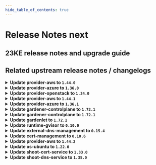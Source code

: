 ```yaml
---
hide_table_of_contents: true
---
```


# Release Notes next

## 23KE release notes and upgrade guide

## Related upstream release notes / changelogs


<details>
<summary><b>Update provider-aws to <code>1.44.0</code></b></summary>

# [gardener-extension-provider-aws]
## ✨ New Features
* *[USER]* Enable awslabs/volume-modifier-for-k8s by default ([gardener/gardener-extension-provider-aws#754](https://github.com/gardener/gardener-extension-provider-aws/pull/754), [@kon-angelo](https://github.com/kon-angelo))
* *[OPERATOR]* Flow-based infrastructure reconciliation without Terraformer ([gardener/gardener-extension-provider-aws#603](https://github.com/gardener/gardener-extension-provider-aws/pull/603), [@MartinWeindel](https://github.com/MartinWeindel))
## 🐛 Bug Fixes
* *[OPERATOR]* Allow patching events for aws-custom-route-controller ([gardener/gardener-extension-provider-aws#742](https://github.com/gardener/gardener-extension-provider-aws/pull/742), [@MartinWeindel](https://github.com/MartinWeindel))
## 📖 Documentation
* *[DEPENDENCY]* The flags which went out-of-support in MCM v0.49.0 have been cleaned up from MCM deployment yaml. ([gardener/gardener-extension-provider-aws#739](https://github.com/gardener/gardener-extension-provider-aws/pull/739), [@himanshu-kun](https://github.com/himanshu-kun))
## 🏃 Others
* *[OPERATOR]* Block public access for newly created S3 buckets. ([gardener/gardener-extension-provider-aws#738](https://github.com/gardener/gardener-extension-provider-aws/pull/738), [@shreyas-s-rao](https://github.com/shreyas-s-rao))
* *[OPERATOR]* The admission/validation component is now adapted such that it works well in garden cluster with enabled `NetworkPolicy` protection (default since `gardener/gardener@v1.71` when garden cluster is managed by `gardener-operator`). ([gardener/gardener-extension-provider-aws#747](https://github.com/gardener/gardener-extension-provider-aws/pull/747), [@rfranzke](https://github.com/rfranzke))
* *[OPERATOR]* Update go to `v1.20.4` ([gardener/gardener-extension-provider-aws#753](https://github.com/gardener/gardener-extension-provider-aws/pull/753), [@kon-angelo](https://github.com/kon-angelo))
* *[OPERATOR]* Update ebs driver to `v1.19.0` ([gardener/gardener-extension-provider-aws#754](https://github.com/gardener/gardener-extension-provider-aws/pull/754), [@kon-angelo](https://github.com/kon-angelo))
* *[OPERATOR]* The following images have been updated: ([gardener/gardener-extension-provider-aws#757](https://github.com/gardener/gardener-extension-provider-aws/pull/757), [@dkistner](https://github.com/dkistner))
  * mtu-customizer: alpine:3.16.2  → alpine:3.18.0
* *[OPERATOR]* provider-aws does now define proper `create` and `delete` timeouts for `aws_internet_gateway`. Now, these timeouts are aligned with the terraformer's timeout. Previously the timeouts were not aligned and provider-aws was not able to properly report the `aws_internet_gateway` related error. ([gardener/gardener-extension-provider-aws#761](https://github.com/gardener/gardener-extension-provider-aws/pull/761), [@ialidzhikov](https://github.com/ialidzhikov))
* *[DEPENDENCY]* The following dependency is updated: ([gardener/gardener-extension-provider-aws#749](https://github.com/gardener/gardener-extension-provider-aws/pull/749), [@shafeeqes](https://github.com/shafeeqes))
  * github.com/gardener/gardener: v1.67.1 -> v1.71.0
  * k8s.io/* : v0.26.2 -> v0.26.3
  * sigs.k8s.io/controller-runtime: v0.14.5-> v0.14.6
# [aws-custom-route-controller]
## 🏃 Others
* *[OPERATOR]* Update builder image from `golang:1.20.2` to `golang:1.20.4` ([gardener/aws-custom-route-controller#14](https://github.com/gardener/aws-custom-route-controller/pull/14), [@MartinWeindel](https://github.com/MartinWeindel))
* *[OPERATOR]* updated kubernetes dependencies from `v0.25.4` to `v0.26.4` ([gardener/aws-custom-route-controller#15](https://github.com/gardener/aws-custom-route-controller/pull/15), [@MartinWeindel](https://github.com/MartinWeindel))
* *[OPERATOR]* improved timestamp format for JSON logging; added command-line options for log level and format. ([gardener/aws-custom-route-controller#15](https://github.com/gardener/aws-custom-route-controller/pull/15), [@MartinWeindel](https://github.com/MartinWeindel))
# [machine-controller-manager]
## ⚠️ Breaking Changes
* *[OPERATOR]* Removal of the following flags (and corresponding fields in associated structs): 'machine-creation-timeout' 'machine-drain-timeout', 'machine-pv-detach-timeout', 'machine-health-timeout=10m', 'machine-safety-apiserver-statuscheck-timeout', 'machine-safety-apiserver-statuscheck-period', 'machine-safety-orphan-vms-period', 'machine-max-evict-retries', 'node-conditions', 'bootstrap-token-auth-extra-groups', 'delete-migrated-machine-class'. The MCM no longer accepts these flags since these are options handled by the Machine Controller invoked by platform specific provider launchers. ([gardener/machine-controller-manager#769](https://github.com/gardener/machine-controller-manager/pull/769), [@elankath](https://github.com/elankath))
* *[DEVELOPER]* Deletion of 'Driver.GenerateMachineClassForMigration'. Providers need to adapt to this. ([gardener/machine-controller-manager#769](https://github.com/gardener/machine-controller-manager/pull/769), [@elankath](https://github.com/elankath))
## ✨ New Features
* *[USER]* Machine object won't turn from `Pending`  to `Running` state if `node.gardener.cloud/critical-components-not-ready` taint is there on the corresponding node. ([gardener/machine-controller-manager#778](https://github.com/gardener/machine-controller-manager/pull/778), [@SimonKienzler](https://github.com/SimonKienzler))
## 🐛 Bug Fixes
* *[USER]* An edge case where all the machineSets were scaled down to zero has been dealt with. ([gardener/machine-controller-manager#803](https://github.com/gardener/machine-controller-manager/pull/803), [@himanshu-kun](https://github.com/himanshu-kun))
* *[USER]* Fix a bug in the bootstrap token creation that caused node to not be able to join the cluster due to an expired bootstrap token. ([gardener/machine-controller-manager#773](https://github.com/gardener/machine-controller-manager/pull/773), [@schrodit](https://github.com/schrodit))
* *[USER]* An edge case where all the machineSets were scaled down to zero has been dealt with. ([gardener/machine-controller-manager#804](https://github.com/gardener/machine-controller-manager/pull/804), [@himanshu-kun](https://github.com/himanshu-kun))
* *[USER]* An edge case where outdated DesiredReplicas annotation blocked a rolling update is fixed. ([gardener/machine-controller-manager#822](https://github.com/gardener/machine-controller-manager/pull/822), [@rishabh-11](https://github.com/rishabh-11))
* *[OPERATOR]* An issue causing nil pointer panic on scaleup of the machinedeployment along with trigger of rolling update, is fixed ([gardener/machine-controller-manager#817](https://github.com/gardener/machine-controller-manager/pull/817), [@himanshu-kun](https://github.com/himanshu-kun))
## 📖 Documentation
* *[DEVELOPER]* Added proposal for hot-update of resources (instance/Nic/Disk) ([gardener/machine-controller-manager#761](https://github.com/gardener/machine-controller-manager/pull/761), [@himanshu-kun](https://github.com/himanshu-kun))
## 🏃 Others
* *[OPERATOR]* `CrashloopBackoff` machines will turn to `Running` quicker ([gardener/machine-controller-manager#806](https://github.com/gardener/machine-controller-manager/pull/806), [@rishabh-11](https://github.com/rishabh-11))
* *[OPERATOR]* CVE categorization for MCM has been added. ([gardener/machine-controller-manager#791](https://github.com/gardener/machine-controller-manager/pull/791), [@dkistner](https://github.com/dkistner))
* *[DEVELOPER]* The API generation now works again. Previously the API docs was generated to a location that was ignored by git and other API docs file was maintained. ([gardener/machine-controller-manager#800](https://github.com/gardener/machine-controller-manager/pull/800), [@ialidzhikov](https://github.com/ialidzhikov))
* *[DEVELOPER]* Bump `k8s.io/*` dependencies to v1.26.2 ([gardener/machine-controller-manager#792](https://github.com/gardener/machine-controller-manager/pull/792), [@afritzler](https://github.com/afritzler))
# [machine-controller-manager-provider-aws]
## ⚠️ Breaking Changes
* *[OPERATOR]* Support for migration of machineClass is dropped by the mcm-provider ([gardener/machine-controller-manager-provider-aws#118](https://github.com/gardener/machine-controller-manager-provider-aws/pull/118), [@himanshu-kun](https://github.com/himanshu-kun))
## 🐛 Bug Fixes
* *[OPERATOR]* Fix handling of capacity reservations in `MachineClass` that prevented correct scale up ([gardener/machine-controller-manager-provider-aws#115](https://github.com/gardener/machine-controller-manager-provider-aws/pull/115), [@saley89](https://github.com/saley89))
## 🏃 Others
* *[OPERATOR]* Updated golang version to 1.20.4 ([gardener/machine-controller-manager-provider-aws#121](https://github.com/gardener/machine-controller-manager-provider-aws/pull/121), [@rishabh-11](https://github.com/rishabh-11))
* *[DEPENDENCY]* upgraded dependency: ([gardener/machine-controller-manager-provider-aws#118](https://github.com/gardener/machine-controller-manager-provider-aws/pull/118), [@himanshu-kun](https://github.com/himanshu-kun))
  * github.com/gardener/machine-controller-manager -> v0.49.1
# [terraformer]
## 🏃 Others
* *[OPERATOR]* Update alpine base image to `v3.17.3` ([gardener/terraformer#136](https://github.com/gardener/terraformer/pull/136), [@kon-angelo](https://github.com/kon-angelo))
* *[OPERATOR]* Terrafomer base image has been updated from `alpine:3.17.2` to `alpine:3.18.0` ([gardener/terraformer#137](https://github.com/gardener/terraformer/pull/137), [@MartinWeindel](https://github.com/MartinWeindel))
* *[OPERATOR]* Builder base image has been updated from `golang:1.19.6` to `golang:1.20.4` ([gardener/terraformer#137](https://github.com/gardener/terraformer/pull/137), [@MartinWeindel](https://github.com/MartinWeindel))
* *[OPERATOR]* Gardener dependency has been updated from `v1.59.1` to `v1.71.2` ([gardener/terraformer#137](https://github.com/gardener/terraformer/pull/137), [@MartinWeindel](https://github.com/MartinWeindel))

</details>

<details>
<summary><b>Update provider-azure to <code>1.36.0</code></b></summary>

# [gardener-extension-provider-azure]
## 📖 Documentation
* *[DEPENDENCY]* The flags which went out-of-support in MCM v0.49.0 have been cleaned up from MCM deployment yaml. ([gardener/gardener-extension-provider-azure#674](https://github.com/gardener/gardener-extension-provider-azure/pull/674), [@himanshu-kun](https://github.com/himanshu-kun))
## 🏃 Others
* *[OPERATOR]* The admission/validation component is now adapted such that it works well in garden cluster with enabled `NetworkPolicy` protection (default since `gardener/gardener@v1.71` when garden cluster is managed by `gardener-operator`). ([gardener/gardener-extension-provider-azure#683](https://github.com/gardener/gardener-extension-provider-azure/pull/683), [@rfranzke](https://github.com/rfranzke))
* *[OPERATOR]* The following dependency has been updated: ([gardener/gardener-extension-provider-azure#685](https://github.com/gardener/gardener-extension-provider-azure/pull/685), [@acumino](https://github.com/acumino))
  * github.com/gardener/gardener 1.67.1 -> 1.70.2
* *[OPERATOR]* Update golang to `v1.20.4` ([gardener/gardener-extension-provider-azure#690](https://github.com/gardener/gardener-extension-provider-azure/pull/690), [@kon-angelo](https://github.com/kon-angelo))
* *[OPERATOR]* Update cloud-controller-manager `v1.24.17` -> `v1.24.20` ([gardener/gardener-extension-provider-azure#691](https://github.com/gardener/gardener-extension-provider-azure/pull/691), [@kon-angelo](https://github.com/kon-angelo))
* *[OPERATOR]* Update cloud-controller-manager `v1.25.11` -> `v1.25.14` ([gardener/gardener-extension-provider-azure#691](https://github.com/gardener/gardener-extension-provider-azure/pull/691), [@kon-angelo](https://github.com/kon-angelo))
* *[OPERATOR]* Update cloud-controller-manager `v1.26.7` -> `v1.26.10` ([gardener/gardener-extension-provider-azure#691](https://github.com/gardener/gardener-extension-provider-azure/pull/691), [@kon-angelo](https://github.com/kon-angelo))
* *[OPERATOR]* Update azurefile-csi `v1.26.1` -> `v1.28.0` ([gardener/gardener-extension-provider-azure#691](https://github.com/gardener/gardener-extension-provider-azure/pull/691), [@kon-angelo](https://github.com/kon-angelo))
* *[OPERATOR]* Prevent shoot clusters from being configured with calico and overlay network as this is not supported on azure ([gardener/gardener-extension-provider-azure#669](https://github.com/gardener/gardener-extension-provider-azure/pull/669), [@ScheererJ](https://github.com/ScheererJ))
* *[OPERATOR]* Restore terraform behavior to delete the azure resource group even if it contains other resources. ([gardener/gardener-extension-provider-azure#671](https://github.com/gardener/gardener-extension-provider-azure/pull/671), [@kon-angelo](https://github.com/kon-angelo))
# [machine-controller-manager]
## ⚠️ Breaking Changes
* *[OPERATOR]* Removal of the following flags (and corresponding fields in associated structs): 'machine-creation-timeout' 'machine-drain-timeout', 'machine-pv-detach-timeout', 'machine-health-timeout=10m', 'machine-safety-apiserver-statuscheck-timeout', 'machine-safety-apiserver-statuscheck-period', 'machine-safety-orphan-vms-period', 'machine-max-evict-retries', 'node-conditions', 'bootstrap-token-auth-extra-groups', 'delete-migrated-machine-class'. The MCM no longer accepts these flags since these are options handled by the Machine Controller invoked by platform specific provider launchers. ([gardener/machine-controller-manager#769](https://github.com/gardener/machine-controller-manager/pull/769), [@elankath](https://github.com/elankath))
* *[DEVELOPER]* Deletion of 'Driver.GenerateMachineClassForMigration'. Providers need to adapt to this. ([gardener/machine-controller-manager#769](https://github.com/gardener/machine-controller-manager/pull/769), [@elankath](https://github.com/elankath))
## ✨ New Features
* *[USER]* Machine object won't turn from `Pending`  to `Running` state if `node.gardener.cloud/critical-components-not-ready` taint is there on the corresponding node. ([gardener/machine-controller-manager#778](https://github.com/gardener/machine-controller-manager/pull/778), [@SimonKienzler](https://github.com/SimonKienzler))
## 🐛 Bug Fixes
* *[USER]* An edge case where all the machineSets were scaled down to zero has been dealt with. ([gardener/machine-controller-manager#804](https://github.com/gardener/machine-controller-manager/pull/804), [@himanshu-kun](https://github.com/himanshu-kun))
* *[USER]* An edge case where outdated DesiredReplicas annotation blocked a rolling update is fixed. ([gardener/machine-controller-manager#822](https://github.com/gardener/machine-controller-manager/pull/822), [@rishabh-11](https://github.com/rishabh-11))
* *[USER]* An edge case where all the machineSets were scaled down to zero has been dealt with. ([gardener/machine-controller-manager#803](https://github.com/gardener/machine-controller-manager/pull/803), [@himanshu-kun](https://github.com/himanshu-kun))
* *[USER]* Fix a bug in the bootstrap token creation that caused node to not be able to join the cluster due to an expired bootstrap token. ([gardener/machine-controller-manager#773](https://github.com/gardener/machine-controller-manager/pull/773), [@schrodit](https://github.com/schrodit))
* *[OPERATOR]* An issue causing nil pointer panic on scaleup of the machinedeployment along with trigger of rolling update, is fixed ([gardener/machine-controller-manager#817](https://github.com/gardener/machine-controller-manager/pull/817), [@himanshu-kun](https://github.com/himanshu-kun))
## 📖 Documentation
* *[DEVELOPER]* Added proposal for hot-update of resources (instance/Nic/Disk) ([gardener/machine-controller-manager#761](https://github.com/gardener/machine-controller-manager/pull/761), [@himanshu-kun](https://github.com/himanshu-kun))
## 🏃 Others
* *[OPERATOR]* `CrashloopBackoff` machines will turn to `Running` quicker ([gardener/machine-controller-manager#806](https://github.com/gardener/machine-controller-manager/pull/806), [@rishabh-11](https://github.com/rishabh-11))
* *[OPERATOR]* CVE categorization for MCM has been added. ([gardener/machine-controller-manager#791](https://github.com/gardener/machine-controller-manager/pull/791), [@dkistner](https://github.com/dkistner))
* *[DEVELOPER]* The API generation now works again. Previously the API docs was generated to a location that was ignored by git and other API docs file was maintained. ([gardener/machine-controller-manager#800](https://github.com/gardener/machine-controller-manager/pull/800), [@ialidzhikov](https://github.com/ialidzhikov))
* *[DEVELOPER]* Bump `k8s.io/*` dependencies to v1.26.2 ([gardener/machine-controller-manager#792](https://github.com/gardener/machine-controller-manager/pull/792), [@afritzler](https://github.com/afritzler))
# [machine-controller-manager-provider-azure]
## ⚠️ Breaking Changes
* *[OPERATOR]* Support for migration of machineClass is dropped by the mcm-provider ([gardener/machine-controller-manager-provider-azure#96](https://github.com/gardener/machine-controller-manager-provider-azure/pull/96), [@himanshu-kun](https://github.com/himanshu-kun))
## 🏃 Others
* *[USER]* Updated golang version to 1.20.4 ([gardener/machine-controller-manager-provider-azure#99](https://github.com/gardener/machine-controller-manager-provider-azure/pull/99), [@rishabh-11](https://github.com/rishabh-11))
* *[OPERATOR]* CVE categorization for mcm-provider-azure has been added. ([gardener/machine-controller-manager-provider-azure#82](https://github.com/gardener/machine-controller-manager-provider-azure/pull/82), [@dkistner](https://github.com/dkistner))
* *[OPERATOR]* removed the use of `defer` in printing logs for resource creation methods ([gardener/machine-controller-manager-provider-azure#87](https://github.com/gardener/machine-controller-manager-provider-azure/pull/87), [@rishabh-11](https://github.com/rishabh-11))
* *[DEPENDENCY]* upgraded dependency: ([gardener/machine-controller-manager-provider-azure#96](https://github.com/gardener/machine-controller-manager-provider-azure/pull/96), [@himanshu-kun](https://github.com/himanshu-kun))
  * github.com/gardener/machine-controller-manager -> v0.49.1
## 📰 Noteworthy
* *[USER]* Fixed VM creation and update when `sshAccess` is disabled. ([gardener/machine-controller-manager-provider-azure#80](https://github.com/gardener/machine-controller-manager-provider-azure/pull/80), [@AleksandarSavchev](https://github.com/AleksandarSavchev))
# [terraformer]
## 🏃 Others
* *[OPERATOR]* Update alpine base image to `v3.17.3` ([gardener/terraformer#136](https://github.com/gardener/terraformer/pull/136), [@kon-angelo](https://github.com/kon-angelo))
* *[OPERATOR]* Terrafomer base image has been updated from `alpine:3.17.2` to `alpine:3.18.0` ([gardener/terraformer#137](https://github.com/gardener/terraformer/pull/137), [@MartinWeindel](https://github.com/MartinWeindel))
* *[OPERATOR]* Builder base image has been updated from `golang:1.19.6` to `golang:1.20.4` ([gardener/terraformer#137](https://github.com/gardener/terraformer/pull/137), [@MartinWeindel](https://github.com/MartinWeindel))
* *[OPERATOR]* Gardener dependency has been updated from `v1.59.1` to `v1.71.2` ([gardener/terraformer#137](https://github.com/gardener/terraformer/pull/137), [@MartinWeindel](https://github.com/MartinWeindel))

</details>

<details>
<summary><b>Update provider-openstack to <code>1.34.0</code></b></summary>

# [gardener-extension-provider-openstack]
## 🐛 Bug Fixes
* *[USER]* Allow changing share network section in `InfrastructureConfig` for existing cluster. ([gardener/gardener-extension-provider-openstack#633](https://github.com/gardener/gardener-extension-provider-openstack/pull/633), [@MartinWeindel](https://github.com/MartinWeindel))
* *[OPERATOR]* Add missing network policy labels to extension controller pod template ([gardener/gardener-extension-provider-openstack#607](https://github.com/gardener/gardener-extension-provider-openstack/pull/607), [@afritzler](https://github.com/afritzler))
## 📖 Documentation
* *[DEPENDENCY]* The flags which went out-of-support in MCM v0.49.0 have been cleaned up from MCM deployment yaml. ([gardener/gardener-extension-provider-openstack#610](https://github.com/gardener/gardener-extension-provider-openstack/pull/610), [@himanshu-kun](https://github.com/himanshu-kun))
## 🏃 Others
* *[OPERATOR]* Add topology awareness support for Manila ([gardener/gardener-extension-provider-openstack#613](https://github.com/gardener/gardener-extension-provider-openstack/pull/613), [@kon-angelo](https://github.com/kon-angelo))
* *[OPERATOR]* Add observability configuration for Manila CSI Driver. ([gardener/gardener-extension-provider-openstack#614](https://github.com/gardener/gardener-extension-provider-openstack/pull/614), [@kon-angelo](https://github.com/kon-angelo))
* *[OPERATOR]* The admission/validation component is now adapted such that it works well in garden cluster with enabled `NetworkPolicy` protection (default since `gardener/gardener@v1.71` when garden cluster is managed by `gardener-operator`). ([gardener/gardener-extension-provider-openstack#620](https://github.com/gardener/gardener-extension-provider-openstack/pull/620), [@rfranzke](https://github.com/rfranzke))
* *[OPERATOR]* Restrict security group ingress port-range to kubernetes node-port range ([gardener/gardener-extension-provider-openstack#621](https://github.com/gardener/gardener-extension-provider-openstack/pull/621), [@tedteng](https://github.com/tedteng))
* *[OPERATOR]* add a bastion ingress rule in the worker node security group to establish the ssh connection to fit different networks. ([gardener/gardener-extension-provider-openstack#621](https://github.com/gardener/gardener-extension-provider-openstack/pull/621), [@tedteng](https://github.com/tedteng))
* *[OPERATOR]* The bastion with try to reserve Floating IPs from the router's external subnet ([gardener/gardener-extension-provider-openstack#623](https://github.com/gardener/gardener-extension-provider-openstack/pull/623), [@kon-angelo](https://github.com/kon-angelo))
* *[OPERATOR]* Update golang to `v1.20.4` ([gardener/gardener-extension-provider-openstack#627](https://github.com/gardener/gardener-extension-provider-openstack/pull/627), [@kon-angelo](https://github.com/kon-angelo))
* *[DEPENDENCY]* The following dependency is updated: ([gardener/gardener-extension-provider-openstack#624](https://github.com/gardener/gardener-extension-provider-openstack/pull/624), [@shafeeqes](https://github.com/shafeeqes))
  * github.com/gardener/gardener: v1.67.1 -> v1.71.0
  * k8s.io/* : v0.26.2 -> v0.26.3
  * sigs.k8s.io/controller-runtime: v0.14.5-> v0.14.6
# [machine-controller-manager]
## ⚠️ Breaking Changes
* *[USER]* `node` field is removed from machine status. controller will now depend on the node label which already was present in the machine object's metadata. If you(or your controller) are dependent on the `status.node` field of the machine object, then kindly use `node` label under `.metadata.labels` ([gardener/machine-controller-manager#745](https://github.com/gardener/machine-controller-manager/pull/745), [@rishabh-11](https://github.com/rishabh-11))
* *[OPERATOR]* Removal of the following flags (and corresponding fields in associated structs): 'machine-creation-timeout' 'machine-drain-timeout', 'machine-pv-detach-timeout', 'machine-health-timeout=10m', 'machine-safety-apiserver-statuscheck-timeout', 'machine-safety-apiserver-statuscheck-period', 'machine-safety-orphan-vms-period', 'machine-max-evict-retries', 'node-conditions', 'bootstrap-token-auth-extra-groups', 'delete-migrated-machine-class'. The MCM no longer accepts these flags since these are options handled by the Machine Controller invoked by platform specific provider launchers. ([gardener/machine-controller-manager#769](https://github.com/gardener/machine-controller-manager/pull/769), [@elankath](https://github.com/elankath))
* *[DEVELOPER]* Deletion of 'Driver.GenerateMachineClassForMigration'. Providers need to adapt to this. ([gardener/machine-controller-manager#769](https://github.com/gardener/machine-controller-manager/pull/769), [@elankath](https://github.com/elankath))
## ✨ New Features
* *[USER]* Machine object won't turn from `Pending`  to `Running` state if `node.gardener.cloud/critical-components-not-ready` taint is there on the corresponding node. ([gardener/machine-controller-manager#778](https://github.com/gardener/machine-controller-manager/pull/778), [@SimonKienzler](https://github.com/SimonKienzler))
* *[USER]* MachineDeployment would now have `Progressing` condition even when no progress Deadline is specified. This condition would never go to the reason `ProgressDeadlineExceeded` in that case. ([gardener/machine-controller-manager#762](https://github.com/gardener/machine-controller-manager/pull/762), [@himanshu-kun](https://github.com/himanshu-kun))
* *[OPERATOR]* Using `kubectl get machines` will display `Node` of the corresponding machine as a column. If `-owide` flag is used then the corresponding `ProviderID` will also be displayed. ([gardener/machine-controller-manager#746](https://github.com/gardener/machine-controller-manager/pull/746), [@rishabh-11](https://github.com/rishabh-11))
* *[OPERATOR]* Added new short names for machine(mc), machineClass(mcc), machineDeployment(mcd), and machineSet(mcs) resources. ([gardener/machine-controller-manager#749](https://github.com/gardener/machine-controller-manager/pull/749), [@rishabh-11](https://github.com/rishabh-11))
## 🐛 Bug Fixes
* *[USER]* An edge case where all the machineSets were scaled down to zero has been dealt with. ([gardener/machine-controller-manager#803](https://github.com/gardener/machine-controller-manager/pull/803), [@himanshu-kun](https://github.com/himanshu-kun))
* *[USER]* Fix a bug in the bootstrap token creation that caused node to not be able to join the cluster due to an expired bootstrap token. ([gardener/machine-controller-manager#773](https://github.com/gardener/machine-controller-manager/pull/773), [@schrodit](https://github.com/schrodit))
* *[USER]* Fix a bug in the bootstrap token creation that caused node to not be able to join the cluster due to an expired bootstrap token. ([gardener/machine-controller-manager#777](https://github.com/gardener/machine-controller-manager/pull/777), [@himanshu-kun](https://github.com/himanshu-kun))
* *[USER]* An edge case where all the machineSets were scaled down to zero has been dealt with. ([gardener/machine-controller-manager#804](https://github.com/gardener/machine-controller-manager/pull/804), [@himanshu-kun](https://github.com/himanshu-kun))
* *[USER]* An edge case where outdated DesiredReplicas annotation blocked a rolling update is fixed. ([gardener/machine-controller-manager#822](https://github.com/gardener/machine-controller-manager/pull/822), [@rishabh-11](https://github.com/rishabh-11))
* *[OPERATOR]* An issue causing nil pointer panic on scaleup of the machinedeployment along with trigger of rolling update, is fixed ([gardener/machine-controller-manager#817](https://github.com/gardener/machine-controller-manager/pull/817), [@himanshu-kun](https://github.com/himanshu-kun))
## 📖 Documentation
* *[DEVELOPER]* Added proposal for hot-update of resources (instance/Nic/Disk) ([gardener/machine-controller-manager#761](https://github.com/gardener/machine-controller-manager/pull/761), [@himanshu-kun](https://github.com/himanshu-kun))
## 🏃 Others
* *[USER]* Updated golang version to v1.19.2 ([gardener/machine-controller-manager#753](https://github.com/gardener/machine-controller-manager/pull/753), [@rishabh-11](https://github.com/rishabh-11))
* *[USER]* If during a rolling update scale-up is done, MCM scales up only the new machineSet, while in case of scale-down the scale-down amount is split among old machineSets, in proportion to their sizes. ([gardener/machine-controller-manager#765](https://github.com/gardener/machine-controller-manager/pull/765), [@himanshu-kun](https://github.com/himanshu-kun))
* *[OPERATOR]* `CrashloopBackoff` machines will turn to `Running` quicker ([gardener/machine-controller-manager#806](https://github.com/gardener/machine-controller-manager/pull/806), [@rishabh-11](https://github.com/rishabh-11))
* *[OPERATOR]* CVE categorization for MCM has been added. ([gardener/machine-controller-manager#791](https://github.com/gardener/machine-controller-manager/pull/791), [@dkistner](https://github.com/dkistner))
* *[DEVELOPER]* The API generation now works again. Previously the API docs was generated to a location that was ignored by git and other API docs file was maintained. ([gardener/machine-controller-manager#800](https://github.com/gardener/machine-controller-manager/pull/800), [@ialidzhikov](https://github.com/ialidzhikov))
* *[DEVELOPER]* Bump `k8s.io/*` dependencies to v1.26.2 ([gardener/machine-controller-manager#792](https://github.com/gardener/machine-controller-manager/pull/792), [@afritzler](https://github.com/afritzler))
* *[DEVELOPER]* go version updated to 1.19.4 in pipeline and Dockerfile ([gardener/machine-controller-manager#766](https://github.com/gardener/machine-controller-manager/pull/766), [@himanshu-kun](https://github.com/himanshu-kun))
# [machine-controller-manager-provider-openstack]
## ⚠️ Breaking Changes
* *[OPERATOR]* Support for migration of machineClass is dropped by the mcm-provider ([gardener/machine-controller-manager-provider-openstack#89](https://github.com/gardener/machine-controller-manager-provider-openstack/pull/89), [@kon-angelo](https://github.com/kon-angelo))
## 🏃 Others
* *[USER]* Updated golang version to v1.19.4 ([gardener/machine-controller-manager-provider-openstack#75](https://github.com/gardener/machine-controller-manager-provider-openstack/pull/75), [@rishabh-11](https://github.com/rishabh-11))
* *[USER]* Update golang to `v1.20.4` ([gardener/machine-controller-manager-provider-openstack#90](https://github.com/gardener/machine-controller-manager-provider-openstack/pull/90), [@kon-angelo](https://github.com/kon-angelo))
* *[OPERATOR]* CVE categorization for mcm-provider-openstack has been added. ([gardener/machine-controller-manager-provider-openstack#81](https://github.com/gardener/machine-controller-manager-provider-openstack/pull/81), [@dkistner](https://github.com/dkistner))
* *[DEPENDENCY]* Revendor gardener to `v1.69.3` ([gardener/machine-controller-manager-provider-openstack#89](https://github.com/gardener/machine-controller-manager-provider-openstack/pull/89), [@kon-angelo](https://github.com/kon-angelo))
* *[DEPENDENCY]* Revendor MCM to `v0.49.0` ([gardener/machine-controller-manager-provider-openstack#89](https://github.com/gardener/machine-controller-manager-provider-openstack/pull/89), [@kon-angelo](https://github.com/kon-angelo))
* *[DEPENDENCY]* upgraded dependency: ([gardener/machine-controller-manager-provider-openstack#92](https://github.com/gardener/machine-controller-manager-provider-openstack/pull/92), [@himanshu-kun](https://github.com/himanshu-kun))
  * github.com/gardener/machine-controller-manager -> v0.49.1
# [terraformer]
## 🏃 Others
* *[OPERATOR]* Update alpine base image to `v3.17.3` ([gardener/terraformer#136](https://github.com/gardener/terraformer/pull/136), [@kon-angelo](https://github.com/kon-angelo))
* *[OPERATOR]* Terrafomer base image has been updated from `alpine:3.17.2` to `alpine:3.18.0` ([gardener/terraformer#137](https://github.com/gardener/terraformer/pull/137), [@MartinWeindel](https://github.com/MartinWeindel))
* *[OPERATOR]* Builder base image has been updated from `golang:1.19.6` to `golang:1.20.4` ([gardener/terraformer#137](https://github.com/gardener/terraformer/pull/137), [@MartinWeindel](https://github.com/MartinWeindel))
* *[OPERATOR]* Gardener dependency has been updated from `v1.59.1` to `v1.71.2` ([gardener/terraformer#137](https://github.com/gardener/terraformer/pull/137), [@MartinWeindel](https://github.com/MartinWeindel))

</details>

<details>
<summary><b>Update provider-aws to <code>1.44.1</code></b></summary>

# [gardener-extension-provider-aws]
## 🐛 Bug Fixes
* *[OPERATOR]* Fix the name of the aws-csi-volume-modifier container the in the respective VPA resource. ([gardener/gardener-extension-provider-aws#764](https://github.com/gardener/gardener-extension-provider-aws/pull/764), [@kon-angelo](https://github.com/kon-angelo))

</details>

<details>
<summary><b>Update provider-azure to <code>1.36.1</code></b></summary>

# [gardener-extension-provider-azure]
## 🏃 Others
* *[OPERATOR]* Add calico scheme to azure-validator. ([gardener/gardener-extension-provider-azure#697](https://github.com/gardener/gardener-extension-provider-azure/pull/697), [@kon-angelo](https://github.com/kon-angelo))

</details>

<details>
<summary><b>Update gardener-controlplane to <code>1.72.1</code></b></summary>

# [gardener]
## 🐛 Bug Fixes
* *[USER]* Webhooks remediator sets the timeoutSeonds to 3 seconds for webhook affecting lease resources in `kube-system` namespace only if there is no objectSelector provided in webhook. ([gardener/gardener#8045](https://github.com/gardener/gardener/pull/8045), [@gardener-ci-robot](https://github.com/gardener-ci-robot))
* *[OPERATOR]* A bug has been fixed in the [HighAvailabilityConfig-Webhook](https://github.com/gardener/gardener/blob/master/docs/concepts/resource-manager.md#high-availability-config) which caused duplicated entries for zone affinities. ([gardener/gardener#8049](https://github.com/gardener/gardener/pull/8049), [@gardener-ci-robot](https://github.com/gardener-ci-robot))
## 🏃 Others
* *[OPERATOR]* The worker count for the [NetworkPolicy controller](https://github.com/gardener/gardener/blob/master/docs/concepts/resource-manager.md#networkpolicy-controller) in GRM was increased to `20`. This is necessary to create and update `NetworkPolicies` in time, esp. on larger seed clusters. ([gardener/gardener#8044](https://github.com/gardener/gardener/pull/8044), [@timuthy](https://github.com/timuthy))

</details>

<details>
<summary><b>Update gardener-controlplane to <code>1.72.1</code></b></summary>

# [gardener]
## 🐛 Bug Fixes
* *[USER]* Webhooks remediator sets the timeoutSeonds to 3 seconds for webhook affecting lease resources in `kube-system` namespace only if there is no objectSelector provided in webhook. ([gardener/gardener#8045](https://github.com/gardener/gardener/pull/8045), [@gardener-ci-robot](https://github.com/gardener-ci-robot))
* *[OPERATOR]* A bug has been fixed in the [HighAvailabilityConfig-Webhook](https://github.com/gardener/gardener/blob/master/docs/concepts/resource-manager.md#high-availability-config) which caused duplicated entries for zone affinities. ([gardener/gardener#8049](https://github.com/gardener/gardener/pull/8049), [@gardener-ci-robot](https://github.com/gardener-ci-robot))
## 🏃 Others
* *[OPERATOR]* The worker count for the [NetworkPolicy controller](https://github.com/gardener/gardener/blob/master/docs/concepts/resource-manager.md#networkpolicy-controller) in GRM was increased to `20`. This is necessary to create and update `NetworkPolicies` in time, esp. on larger seed clusters. ([gardener/gardener#8044](https://github.com/gardener/gardener/pull/8044), [@timuthy](https://github.com/timuthy))

</details>

<details>
<summary><b>Update gardenlet to <code>1.72.1</code></b></summary>

# [gardener]
## 🐛 Bug Fixes
* *[USER]* Webhooks remediator sets the timeoutSeonds to 3 seconds for webhook affecting lease resources in `kube-system` namespace only if there is no objectSelector provided in webhook. ([gardener/gardener#8045](https://github.com/gardener/gardener/pull/8045), [@gardener-ci-robot](https://github.com/gardener-ci-robot))
* *[OPERATOR]* A bug has been fixed in the [HighAvailabilityConfig-Webhook](https://github.com/gardener/gardener/blob/master/docs/concepts/resource-manager.md#high-availability-config) which caused duplicated entries for zone affinities. ([gardener/gardener#8049](https://github.com/gardener/gardener/pull/8049), [@gardener-ci-robot](https://github.com/gardener-ci-robot))
## 🏃 Others
* *[OPERATOR]* The worker count for the [NetworkPolicy controller](https://github.com/gardener/gardener/blob/master/docs/concepts/resource-manager.md#networkpolicy-controller) in GRM was increased to `20`. This is necessary to create and update `NetworkPolicies` in time, esp. on larger seed clusters. ([gardener/gardener#8044](https://github.com/gardener/gardener/pull/8044), [@timuthy](https://github.com/timuthy))

</details>

<details>
<summary><b>Update runtime-gvisor to <code>0.10.0</code></b></summary>

# [gardener-extension-runtime-gvisor]
## 🐛 Bug Fixes
* *[OPERATOR]* The stale healthcheck conditions from the `runtime-gvisor` extension are now properly cleaned up. ([gardener/gardener-extension-runtime-gvisor#79](https://github.com/gardener/gardener-extension-runtime-gvisor/pull/79), [@shafeeqes](https://github.com/shafeeqes))
## 🏃 Others
* *[OPERATOR]* Added NoExecute/NoSchedule tolerations to the gvisor daemonset to prevent reporting of `misscheduled` pods on node scale-down operations. ([gardener/gardener-extension-runtime-gvisor#81](https://github.com/gardener/gardener-extension-runtime-gvisor/pull/81), [@bd3lage](https://github.com/bd3lage))
* *[OPERATOR]* The gVisor runtime extension is now built with Golang 1.20 and uses Gardener 1.70.2 libraries. ([gardener/gardener-extension-runtime-gvisor#83](https://github.com/gardener/gardener-extension-runtime-gvisor/pull/83), [@MrBatschner](https://github.com/MrBatschner))
* *[DEPENDENCY]* The following dependency is updated: ([gardener/gardener-extension-runtime-gvisor#79](https://github.com/gardener/gardener-extension-runtime-gvisor/pull/79), [@shafeeqes](https://github.com/shafeeqes))
  * github.com/gardener/gardener: v1.65.0 -> v1.65.3

</details>

<details>
<summary><b>Update external-dns-management to <code>0.15.4</code></b></summary>

# [external-dns-management]
## 🏃 Others
* *[OPERATOR]* The Helm chart is now adapted such that it works well in garden cluster with enabled `NetworkPolicy` protection (default since `gardener/gardener@v1.71` when garden cluster is managed by `gardener-operator`). ([gardener/external-dns-management#306](https://github.com/gardener/external-dns-management/pull/306), [@rfranzke](https://github.com/rfranzke))
* *[OPERATOR]* Bump builder image from `golang:1.20.4` to `golang:1.20.5` ([gardener/external-dns-management#308](https://github.com/gardener/external-dns-management/pull/308), [@MartinWeindel](https://github.com/MartinWeindel))

</details>

<details>
<summary><b>Update cert-management to <code>0.10.6</code></b></summary>

# [cert-management]
## ✨ New Features
* *[OPERATOR]* Added metrics named `cert_management_cert_object_expire` for certificate expiration date. ([gardener/cert-management#131](https://github.com/gardener/cert-management/pull/131), [@MartinWeindel](https://github.com/MartinWeindel))
## 🏃 Others
* *[OPERATOR]* The Helm chart is now adapted such that it works well in garden cluster with enabled `NetworkPolicy` protection (default since `gardener/gardener@v1.71` when garden cluster is managed by `gardener-operator`). ([gardener/cert-management#128](https://github.com/gardener/cert-management/pull/128), [@rfranzke](https://github.com/rfranzke))
* *[OPERATOR]* Updated golang builder image from version `1.20.4` to `1.20.5`. ([gardener/cert-management#131](https://github.com/gardener/cert-management/pull/131), [@MartinWeindel](https://github.com/MartinWeindel))

</details>

<details>
<summary><b>Update provider-aws to <code>1.44.2</code></b></summary>

# [gardener-extension-provider-aws]
## 🐛 Bug Fixes
* *[OPERATOR]* Handle S3 bucket policy IAM ARN for China and GovCloud (US) regions. ([gardener/gardener-extension-provider-aws#769](https://github.com/gardener/gardener-extension-provider-aws/pull/769), [@kon-angelo](https://github.com/kon-angelo))

</details>

<details>
<summary><b>Update os-ubuntu to <code>1.22.0</code></b></summary>

# [gardener-extension-os-ubuntu]
## 🏃 Others
* *[OPERATOR]* The Ubuntu OS extension is now built with Golang 1.20 and uses Gardener 1.70.2 libraries. ([gardener/gardener-extension-os-ubuntu#81](https://github.com/gardener/gardener-extension-os-ubuntu/pull/81), [@MrBatschner](https://github.com/MrBatschner))

</details>

<details>
<summary><b>Update shoot-cert-service to <code>1.33.0</code></b></summary>

# [gardener-extension-shoot-cert-service]
## ✨ New Features
* *[USER]* The `shoot-cert-service` extension now supports workerless `Shoot`s. ([gardener/gardener-extension-shoot-cert-service#164](https://github.com/gardener/gardener-extension-shoot-cert-service/pull/164), [@acumino](https://github.com/acumino))
## 🏃 Others
* *[OPERATOR]* Add dashboard panel for certificate object expire date. ([gardener/gardener-extension-shoot-cert-service#166](https://github.com/gardener/gardener-extension-shoot-cert-service/pull/166), [@MartinWeindel](https://github.com/MartinWeindel))
* *[OPERATOR]* Updated golang from version `1.20.4` to `1.20.5`. ([gardener/gardener-extension-shoot-cert-service#166](https://github.com/gardener/gardener-extension-shoot-cert-service/pull/166), [@MartinWeindel](https://github.com/MartinWeindel))
* *[OPERATOR]* Old and obsolete logging configurations are cleaned up. ([gardener/gardener-extension-shoot-cert-service#168](https://github.com/gardener/gardener-extension-shoot-cert-service/pull/168), [@vlvasilev](https://github.com/vlvasilev))
* *[DEPENDENCY]* The following dependency is updated: ([gardener/gardener-extension-shoot-cert-service#164](https://github.com/gardener/gardener-extension-shoot-cert-service/pull/164), [@acumino](https://github.com/acumino))
  * github.com/gardener/gardener: v1.65.3 -> v1.71.0
  * k8s.io/* : v0.26.1 -> v0.26.3
  * sigs.k8s.io/controller-runtime: v0.14.4-> v0.14.6
# [cert-management]
## ✨ New Features
* *[OPERATOR]* Added metrics named `cert_management_cert_object_expire` for certificate expiration date. ([gardener/cert-management#131](https://github.com/gardener/cert-management/pull/131), [@MartinWeindel](https://github.com/MartinWeindel))
## 🏃 Others
* *[OPERATOR]* The Helm chart is now adapted such that it works well in garden cluster with enabled `NetworkPolicy` protection (default since `gardener/gardener@v1.71` when garden cluster is managed by `gardener-operator`). ([gardener/cert-management#128](https://github.com/gardener/cert-management/pull/128), [@rfranzke](https://github.com/rfranzke))
* *[OPERATOR]* Updated golang builder image from version `1.20.4` to `1.20.5`. ([gardener/cert-management#131](https://github.com/gardener/cert-management/pull/131), [@MartinWeindel](https://github.com/MartinWeindel))

</details>

<details>
<summary><b>Update shoot-dns-service to <code>1.35.0</code></b></summary>

# [gardener-extension-shoot-dns-service]
## 🏃 Others
* *[OPERATOR]* Update golang image from version `1.20.4` to `1.20.5`. ([gardener/gardener-extension-shoot-dns-service#214](https://github.com/gardener/gardener-extension-shoot-dns-service/pull/214), [@MartinWeindel](https://github.com/MartinWeindel))
* *[OPERATOR]* Old and obsolete logging configurations are cleaned up. ([gardener/gardener-extension-shoot-dns-service#215](https://github.com/gardener/gardener-extension-shoot-dns-service/pull/215), [@vlvasilev](https://github.com/vlvasilev))
# [external-dns-management]
## 🏃 Others
* *[OPERATOR]* The Helm chart is now adapted such that it works well in garden cluster with enabled `NetworkPolicy` protection (default since `gardener/gardener@v1.71` when garden cluster is managed by `gardener-operator`). ([gardener/external-dns-management#306](https://github.com/gardener/external-dns-management/pull/306), [@rfranzke](https://github.com/rfranzke))
* *[OPERATOR]* Bump builder image from `golang:1.20.4` to `golang:1.20.5` ([gardener/external-dns-management#308](https://github.com/gardener/external-dns-management/pull/308), [@MartinWeindel](https://github.com/MartinWeindel))

</details>
